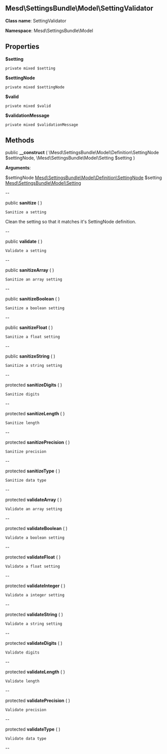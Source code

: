 Mesd\SettingsBundle\Model\SettingValidator
---------------

    

    


**Class name**: SettingValidator

**Namespace**: Mesd\SettingsBundle\Model









Properties
----------


**$setting**

    private mixed $setting










**$settingNode**

    private mixed $settingNode










**$valid**

    private mixed $valid










**$validationMessage**

    private mixed $validationMessage










Methods
-------


public **__construct** ( \Mesd\SettingsBundle\Model\Definition\SettingNode $settingNode, \Mesd\SettingsBundle\Model\Setting $setting )


    








**Arguments**:

$settingNode [Mesd\SettingsBundle\Model\Definition\SettingNode](Mesd-SettingsBundle-Model-Definition-SettingNode.md) 
$setting [Mesd\SettingsBundle\Model\Setting](Mesd-SettingsBundle-Model-Setting.md) 


--


public **sanitize** (  )


    Sanitize a setting

Clean the setting so that it matches it&#039;s SettingNode
definition.







--


public **validate** (  )


    Validate a setting









--


public **sanitizeArray** (  )


    Sanitize an array setting









--


public **sanitizeBoolean** (  )


    Sanitize a boolean setting









--


public **sanitizeFloat** (  )


    Sanitize a float setting









--


public **sanitizeString** (  )


    Sanitize a string setting









--


protected **sanitizeDigits** (  )


    Sanitize digits









--


protected **sanitizeLength** (  )


    Sanitize length









--


protected **sanitizePrecision** (  )


    Sanitize precision









--


protected **sanitizeType** (  )


    Sanitize data type









--


protected **validateArray** (  )


    Validate an array setting









--


protected **validateBoolean** (  )


    Validate a boolean setting









--


protected **validateFloat** (  )


    Validate a float setting









--


protected **validateInteger** (  )


    Validate a integer setting









--


protected **validateString** (  )


    Validate a string setting









--


protected **validateDigits** (  )


    Validate digits









--


protected **validateLength** (  )


    Validate length









--


protected **validatePrecision** (  )


    Validate precision









--


protected **validateType** (  )


    Validate data type









--

